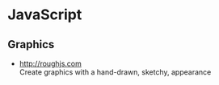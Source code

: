 # JavaScript

## Graphics
- http://roughjs.com  
  Create graphics with a hand-drawn, sketchy, appearance
